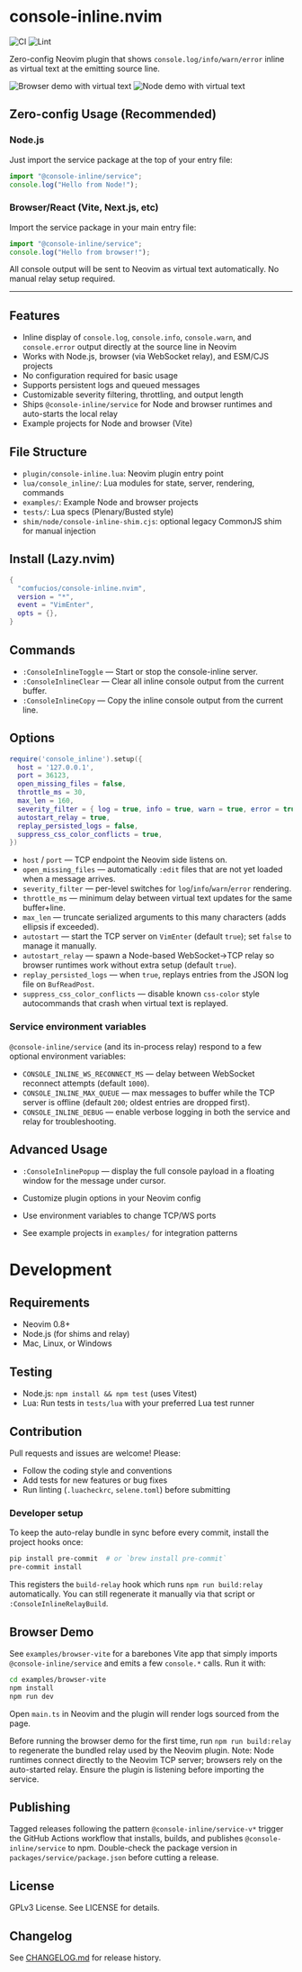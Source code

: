# console-inline.nvim

![CI](https://github.com/comfucios/console-inline.nvim/actions/workflows/ci.yml/badge.svg)
![Lint](https://github.com/comfucios/console-inline.nvim/actions/workflows/lint.yml/badge.svg)

Zero-config Neovim plugin that shows `console.log/info/warn/error` inline as virtual text at the emitting source line.

![Browser demo with virtual text](images/screenshot-browser.png)
![Node demo with virtual text](images/screenshot-node.png)

## Zero-config Usage (Recommended)

### Node.js

Just import the service package at the top of your entry file:

```js
import "@console-inline/service";
console.log("Hello from Node!");
```

### Browser/React (Vite, Next.js, etc)

Import the service package in your main entry file:

```js
import "@console-inline/service";
console.log("Hello from browser!");
```

All console output will be sent to Neovim as virtual text automatically. No manual relay setup required.

---

## Features

- Inline display of `console.log`, `console.info`, `console.warn`, and `console.error` output directly at the source line in Neovim
- Works with Node.js, browser (via WebSocket relay), and ESM/CJS projects
- No configuration required for basic usage
- Supports persistent logs and queued messages
- Customizable severity filtering, throttling, and output length
- Ships `@console-inline/service` for Node and browser runtimes and auto-starts the local relay
- Example projects for Node and browser (Vite)

## File Structure

- `plugin/console-inline.lua`: Neovim plugin entry point
- `lua/console_inline/`: Lua modules for state, server, rendering, commands
- `examples/`: Example Node and browser projects
- `tests/`: Lua specs (Plenary/Busted style)
- `shim/node/console-inline-shim.cjs`: optional legacy CommonJS shim for manual injection

## Install (Lazy.nvim)

```lua
{
  "comfucios/console-inline.nvim",
  version = "*",
  event = "VimEnter",
  opts = {},
}
```

## Commands

- `:ConsoleInlineToggle` — Start or stop the console-inline server.
- `:ConsoleInlineClear` — Clear all inline console output from the current buffer.
- `:ConsoleInlineCopy` — Copy the inline console output from the current line.

## Options

```lua
require('console_inline').setup({
  host = '127.0.0.1',
  port = 36123,
  open_missing_files = false,
  throttle_ms = 30,
  max_len = 160,
  severity_filter = { log = true, info = true, warn = true, error = true },
  autostart_relay = true,
  replay_persisted_logs = false,
  suppress_css_color_conflicts = true,
})
```

- `host` / `port` — TCP endpoint the Neovim side listens on.
- `open_missing_files` — automatically `:edit` files that are not yet loaded when a message arrives.
- `severity_filter` — per-level switches for `log`/`info`/`warn`/`error` rendering.
- `throttle_ms` — minimum delay between virtual text updates for the same buffer+line.
- `max_len` — truncate serialized arguments to this many characters (adds ellipsis if exceeded).
- `autostart` — start the TCP server on `VimEnter` (default `true`); set `false` to manage it manually.
- `autostart_relay` — spawn a Node-based WebSocket→TCP relay so browser runtimes work without extra setup (default `true`).
- `replay_persisted_logs` — when `true`, replays entries from the JSON log file on `BufReadPost`.
- `suppress_css_color_conflicts` — disable known `css-color` style autocommands that crash when virtual text is replayed.

### Service environment variables

`@console-inline/service` (and its in-process relay) respond to a few optional environment variables:

- `CONSOLE_INLINE_WS_RECONNECT_MS` — delay between WebSocket reconnect attempts (default `1000`).
- `CONSOLE_INLINE_MAX_QUEUE` — max messages to buffer while the TCP server is offline (default `200`; oldest entries are dropped first).
- `CONSOLE_INLINE_DEBUG` — enable verbose logging in both the service and relay for troubleshooting.

## Advanced Usage

- `:ConsoleInlinePopup` — display the full console payload in a floating window for the message under cursor.

- Customize plugin options in your Neovim config
- Use environment variables to change TCP/WS ports
- See example projects in `examples/` for integration patterns

# Development

## Requirements

- Neovim 0.8+
- Node.js (for shims and relay)
- Mac, Linux, or Windows

## Testing

- Node.js: `npm install && npm test` (uses Vitest)
- Lua: Run tests in `tests/lua` with your preferred Lua test runner

## Contribution

Pull requests and issues are welcome! Please:

- Follow the coding style and conventions
- Add tests for new features or bug fixes
- Run linting (`.luacheckrc`, `selene.toml`) before submitting

### Developer setup

To keep the auto-relay bundle in sync before every commit, install the project hooks once:

```bash
pip install pre-commit  # or `brew install pre-commit`
pre-commit install
```

This registers the `build-relay` hook which runs `npm run build:relay` automatically. You can still regenerate it manually via that script or `:ConsoleInlineRelayBuild`.

## Browser Demo

See `examples/browser-vite` for a barebones Vite app that simply imports
`@console-inline/service` and emits a few `console.*` calls. Run it with:

```bash
cd examples/browser-vite
npm install
npm run dev
```

Open `main.ts` in Neovim and the plugin will render logs sourced from the page.

Before running the browser demo for the first time, run `npm run build:relay` to regenerate the bundled relay used by the Neovim plugin. Note: Node runtimes connect directly to the Neovim TCP server; browsers rely on the auto-started relay. Ensure the plugin is listening before importing the service.

## Publishing

Tagged releases following the pattern `@console-inline/service-v*` trigger the
GitHub Actions workflow that installs, builds, and publishes
`@console-inline/service` to npm. Double-check the package version in
`packages/service/package.json` before cutting a release.

## License

GPLv3 License. See LICENSE for details.

## Changelog

See [CHANGELOG.md](CHANGELOG.md) for release history.
